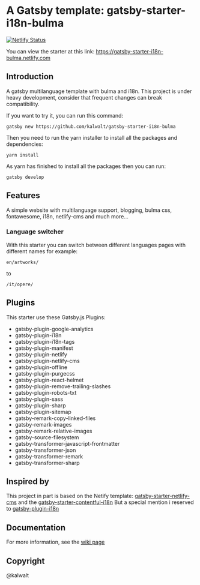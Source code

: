 #  A Gatsby template: gatsby-starter-i18n-bulma

[![Netlify Status](https://api.netlify.com/api/v1/badges/cb8de327-5514-42c9-8eda-d93c4df41768/deploy-status)](https://app.netlify.com/sites/gatsby-starter-i18n-bulma/deploys)

You can view the starter at this link: https://gatsby-starter-i18n-bulma.netlify.com

## Introduction

A gatsby multilanguage template with bulma and i18n. This project is under heavy development, consider that frequent changes can break compatibility.

If you want to try it, you can run this command:

```
gatsby new https://github.com/kalwalt/gatsby-starter-i18n-bulma
```

Then you need to run the yarn installer to install all the packages and dependencies:

```
yarn install
```

As yarn has finished to install all the packages then you can run:

```
gatsby develop
```

## Features

A simple website with multilanguage support, blogging, bulma css, fontawesome, i18n, netlify-cms
and much more...

### Language switcher

With this starter you can switch between different languages pages with different names for example:

`en/artworks/`

to

`/it/opere/`

## Plugins

This starter use these Gatsby.js Plugins:

- gatsby-plugin-google-analytics
- gatsby-plugin-i18n
- gatsby-plugin-i18n-tags
- gatsby-plugin-manifest
- gatsby-plugin-netlify
- gatsby-plugin-netlify-cms
- gatsby-plugin-offline
- gatsby-plugin-purgecss
- gatsby-plugin-react-helmet
- gatsby-plugin-remove-trailing-slashes
- gatsby-plugin-robots-txt
- gatsby-plugin-sass
- gatsby-plugin-sharp
- gatsby-plugin-sitemap
- gatsby-remark-copy-linked-files
- gatsby-remark-images
- gatsby-remark-relative-images
- gatsby-source-filesystem
- gatsby-transformer-javascript-frontmatter
- gatsby-transformer-json
- gatsby-transformer-remark
- gatsby-transformer-sharp

## Inspired by

This project in part is based on the Netify template: [gatsby-starter-netlify-cms](https://github.com/netlify-templates/gatsby-starter-netlify-cms)
and the [gatsby-starter-contentful-i18n](https://github.com/mccrodp/gatsby-starter-contentful-i18n)
 But a special mention i reserved to [gatsby-plugin-i18n](https://github.com/angeloocana/gatsby-plugin-i18n)

## Documentation

For more information, see the [wiki page][4509389d]

  [4509389d]: https://github.com/kalwalt/gatsby-starter-i18n-bulma/wiki "wiki"

## Copyright

@kalwalt

